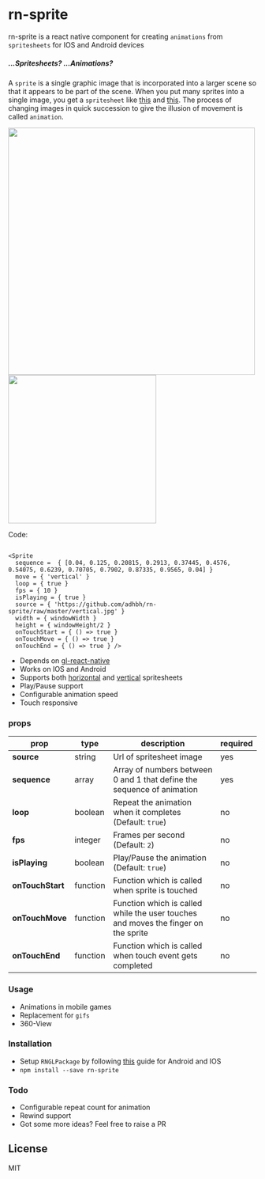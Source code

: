 # rn-sprite

rn-sprite is a react native component for creating `animations` from `spritesheets` for IOS and Android devices


##### ...Spritesheets? ...Animations?
A `sprite` is a single graphic image that is incorporated into a larger scene so that it appears to be part of the scene.
When you put many sprites into a single image, you get a `spritesheet` like [this][h-sprite] and [this][v-sprite].
The process of changing images in quick succession to give the illusion of movement is called `animation`.

<img src="https://github.com/adhbh/rn-sprite/raw/master/demo1.gif" width="500"> <img src="https://github.com/adhbh/rn-sprite/raw/master/demo2.gif" width="300">




Code:

```

<Sprite
  sequence =  { [0.04, 0.125, 0.20815, 0.2913, 0.37445, 0.4576, 0.54075, 0.6239, 0.70705, 0.7902, 0.87335, 0.9565, 0.04] }
  move = { 'vertical' }
  loop = { true }
  fps = { 10 }
  isPlaying = { true }
  source = { 'https://github.com/adhbh/rn-sprite/raw/master/vertical.jpg' }
  width = { windowWidth }
  height = { windowHeight/2 }
  onTouchStart = { () => true }
  onTouchMove = { () => true }
  onTouchEnd = { () => true } />

```

  - Depends on [gl-react-native][gl-rn]
  - Works on IOS and Android
  - Supports both [horizontal][h-sprite] and [vertical][v-sprite] spritesheets
  - Play/Pause support
  - Configurable animation speed
  - Touch responsive

### props
| prop | type | description | required |
|------|------|-------------|----------|
| **source** | string | Url of spritesheet image | yes |
| **sequence** | array | Array of numbers between 0 and 1 that define the sequence of animation | yes |
| **loop** | boolean | Repeat the animation when it completes (Default: `true`) | no |
| **fps** | integer | Frames per second (Default: `2`) | no |
| **isPlaying** | boolean | Play/Pause the animation (Default: `true`) | no |
| **onTouchStart** | function | Function which is called when sprite is touched | no |
| **onTouchMove** | function | Function which is called while the user touches and moves the finger on the sprite | no |
| **onTouchEnd** | function | Function which is called when touch event gets completed | no |

### Usage
- Animations in mobile games
- Replacement for `gifs`
- 360-View

### Installation
- Setup `RNGLPackage` by following [this][gl-rn] guide for Android and IOS 
- `npm install --save rn-sprite`

### Todo
- Configurable repeat count for animation
- Rewind support
- Got some more ideas? Feel free to raise a PR

License
----
MIT


   [gl-rn]: <https://github.com/ProjectSeptemberInc/gl-react-native>
   [v-sprite]: <https://github.com/adhbh/rn-sprite/blob/master/vertical.jpg>
   [h-sprite]: <https://cdn.codeandweb.com/blog/2014/11/05/animate-sprites-in-css-with-texturepacker/capguy-walk.png>
